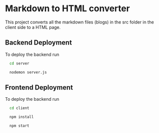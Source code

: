 
# Markdown to HTML converter

This project converts all the markdown files (blogs) in the src folder in the client side to a HTML page.


## Backend Deployment

To deploy the backend run

```bash
  cd server
```

```bash
  nodemon server.js
```
## Frontend Deployment

To deploy the backend run

```bash
  cd client
```
```bash
  npm install
```

```bash
  npm start
```




